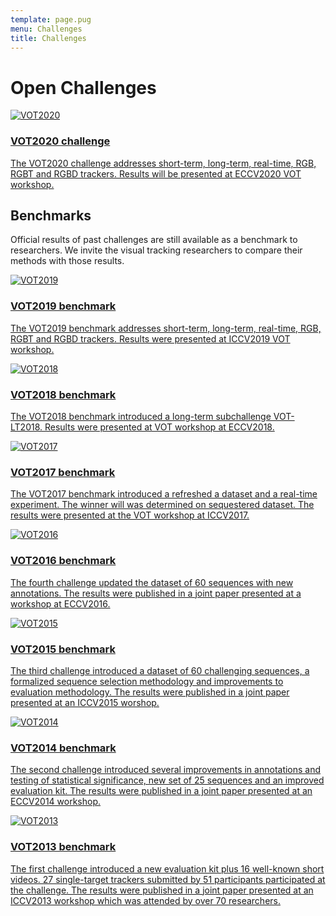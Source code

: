 ```yaml
---
template: page.pug
menu: Challenges
title: Challenges
---
```


# Open Challenges

<!--div class="alert alert-info" role="alert">
 There are currently no open challenges.
</div-->

<div class="row">

<div class="col-lg-6 col-sm-12">
<a href="/vot2020/" class="challengebutton text-primary">
<img class="logo" src="/img/vot_upcoming.png" alt="VOT2020" />
<h3>VOT2020 challenge</h3>
<p class="description">The VOT2020 challenge addresses short-term, long-term, real-time, RGB, RGBT and RGBD trackers. Results will be presented at ECCV2020 VOT workshop.</p>
</a>
</div>

</div>


## Benchmarks

Official results of past challenges are still available as a benchmark to researchers. We invite the visual tracking researchers to compare their methods with those results.

<div class="row">

<div class="col-lg-6 col-sm-12">
<a href="/vot2019/" class="challengebutton text-primary">
<img class="logo" src="/img/vot2019_logo_website.png" alt="VOT2019" />
<h3>VOT2019 benchmark</h3>
<p class="description">The VOT2019 benchmark addresses short-term, long-term, real-time, RGB, RGBT and RGBD trackers. Results were presented at ICCV2019 VOT workshop.</p>
</a>
</div>


<div class="col-lg-6 col-sm-12">
<a href="/vot2018/" class="challengebutton text-primary">
<img class="logo" src="/img/vot2018_logo_website.png" alt="VOT2018" />
<h3>VOT2018 benchmark</h3>
<p class="description">The VOT2018 benchmark introduced a long-term subchallenge VOT-LT2018. Results were presented at VOT workshop at ECCV2018.</p>
</a>
</div>

<div class="col-lg-6 col-sm-12">
<a href="/vot2017/" class="challengebutton text-primary">
<img class="logo" src="/img/vot2017_logo_website.png" alt="VOT2017" />
<h3>VOT2017 benchmark</h3>
<p class="description">The VOT2017 benchmark introduced a refreshed a dataset and a real-time experiment. The winner will was determined on sequestered dataset. The results were presented at the VOT workshop at ICCV2017.</p>
</a>
</div>

<div class="col-lg-6 col-sm-12">
<a href="/vot2016/" class="challengebutton text-primary">
<img class="logo" src="/img/vot2016_logo_website.png" alt="VOT2016" />
<h3>VOT2016 benchmark</h3>
<p class="description">The fourth challenge updated the dataset of 60 sequences with new annotations. The results were published in a joint paper presented at a workshop at ECCV2016.</p>
</a>
</div>

<div class="col-lg-6 col-sm-12">
<a href="/vot2015/" class="challengebutton text-primary">
<img class="logo" src="/img/vot2015_logo_website.png" alt="VOT2015" />
<h3>VOT2015 benchmark</h3>
<p class="description">The third challenge introduced a dataset of 60 challenging sequences, a formalized sequence selection methodology and improvements to evaluation methodology. The results were published in a joint paper presented at an ICCV2015 worshop.</p>
</a>
</div>

<div class="col-lg-6 col-sm-12">
<a href="/vot2014/" class="challengebutton deprecated text-primary">
<img class="logo" src="/img/vot2014_logo_website.png" alt="VOT2014" />
<h3>VOT2014 benchmark</h3>
<p class="description">The second challenge introduced several improvements in annotations and testing of statistical significance, new set of 25 sequences and an improved evaluation kit.
The results were published in a joint paper presented at an ECCV2014 workshop.</p>
</a>
</div>

<div class="col-lg-6 col-sm-12">
<a href="/vot2013/" class="challengebutton deprecated text-primary">
<img class="logo" src="/img/vot2013_logo_website.png" alt="VOT2013" />
<h3>VOT2013 benchmark</h3>
<p class="description">The first challenge introduced a new evaluation kit plus 16 well-known short videos. 27 single-target trackers submitted by 51 participants participated at the challenge. The results were published in a joint paper presented at an ICCV2013 workshop which was attended by over 70 researchers.</p>
</a>
</div>

</div>

